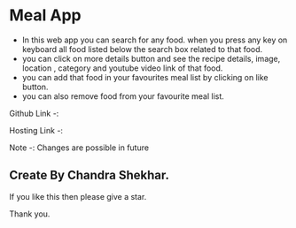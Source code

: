# Meal App


* In this web app you can search for any food. when you press any key on keyboard all food listed below the search box related to that food.
* you can click on more details button and see the recipe details, image, location , category and youtube video link of that food.
* you can add that food in your favourites meal list by clicking on like button.
* you can also remove food from your favourite meal list.


Github Link -: 

Hosting Link -: 


Note -: Changes are possible in future

<h2>Create By Chandra Shekhar.</h2>

If you like this then please give a star.


Thank you.
